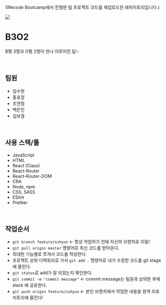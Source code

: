 (Wecode Bootcamp에서 진행한 팀 프로젝트 코드를 재업로드한 레파지토리입니다.)

![](https://images.velog.io/images/hyojeong0122/post/da591fd2-8cb1-4980-acd5-57d97574a85b/main.png)

# B3O2
B형 3명과 O형 2명이 만나 이루어진 팀✨

<br>

## 팀원
- 임수현
- 홍효정
- 조연정
- 백은진
- 김보경

<br>

## 사용 스택/툴
- JavaScript
- HTML
- React (Class)
- React-Router
- React-Router-DOM
- CRA
- Node, npm
- CSS, SASS
- ESlint
- Prettier

<br>

## 작업순서
- `git branch feature/suhyun` <- 항상 작업하기 전에 자신의 브랜치로 이동!
- `git pull origin master` 명령어로 최신 코드를 받아온다.
- 최대한 기능별로 쪼개서 코드를 작성한다.
- 프로젝트 상위 디렉토리로 가서 `git add .` 명령어로 내가 수정한 코드를 git stage 에 올린다.
- `git status`로 add가 잘 되었는지 확인한다.
- `git commit -m "commit message"` <- commit message는 팀원과 상의한 후에 slack 에 공유한다.
- `git push origin feature/suhyun` <- 본인 브랜치에서 작업한 내용을 원격 리포지토리에 올린다!
